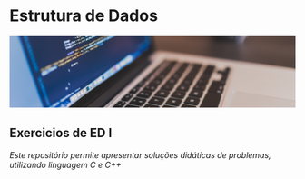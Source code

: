 # Estrutura de Dados

<img src="https://github.com/ScenioMathias/APL-2/blob/main/ALP.png?raw=true" alt="smashupy" width="700"/>

## Exercicios de ED I

_Este repositório permite apresentar soluções didáticas de problemas, utilizando linguagem C e C++_
